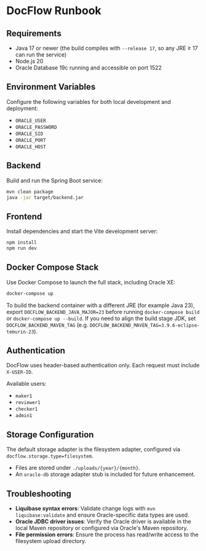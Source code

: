 # DocFlow Runbook

## Requirements
- Java 17 or newer (the build compiles with `--release 17`, so any JRE ≥ 17 can run the service)
- Node.js 20
- Oracle Database 19c running and accessible on port 1522

## Environment Variables
Configure the following variables for both local development and deployment:
- `ORACLE_USER`
- `ORACLE_PASSWORD`
- `ORACLE_SID`
- `ORACLE_PORT`
- `ORACLE_HOST`

## Backend
Build and run the Spring Boot service:
```bash
mvn clean package
java -jar target/backend.jar
```

## Frontend
Install dependencies and start the Vite development server:
```bash
npm install
npm run dev
```

## Docker Compose Stack
Use Docker Compose to launch the full stack, including Oracle XE:
```bash
docker-compose up
```

To build the backend container with a different JRE (for example Java 23), export `DOCFLOW_BACKEND_JAVA_MAJOR=23` before running `docker-compose build` or `docker-compose up --build`. If you need to align the build stage JDK, set `DOCFLOW_BACKEND_MAVEN_TAG` (e.g. `DOCFLOW_BACKEND_MAVEN_TAG=3.9.6-eclipse-temurin-23`).

## Authentication
DocFlow uses header-based authentication only. Each request must include `X-USER-ID`.

Available users:
- `maker1`
- `reviewer1`
- `checker1`
- `admin1`

## Storage Configuration
The default storage adapter is the filesystem adapter, configured via `docflow.storage.type=filesystem`.

- Files are stored under `./uploads/{year}/{month}`.
- An `oracle-db` storage adapter stub is included for future enhancement.

## Troubleshooting
- **Liquibase syntax errors**: Validate change logs with `mvn liquibase:validate` and ensure Oracle-specific data types are used.
- **Oracle JDBC driver issues**: Verify the Oracle driver is available in the local Maven repository or configured via Oracle's Maven repository.
- **File permission errors**: Ensure the process has read/write access to the filesystem upload directory.
